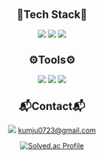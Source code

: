 <div align="center">


## 🎇Tech Stack🎇

![](https://img.shields.io/badge/C-00599C?style=for-the-badge&logo=c&logoColor=white) ![](https://img.shields.io/badge/C%2B%2B-00599C?style=for-the-badge&logo=c%2B%2B&logoColor=white) ![](https://img.shields.io/badge/Lua-2C2D72?style=for-the-badge&logo=lua&logoColor=white)


## ⚙️Tools⚙️

![](https://img.shields.io/badge/Visual_Studio-5C2D91?style=for-the-badge&logo=visual%20studio&logoColor=white) ![](https://img.shields.io/badge/Notepad++-90E59A.svg?style=for-the-badge&logo=notepad%2B%2B&logoColor=black) ![](https://img.shields.io/badge/unrealengine-%23313131.svg?style=for-the-badge&logo=unrealengine&logoColor=white)


## 📬Contact📬

![](https://img.shields.io/badge/Gmail-D14836?style=for-the-badge&logo=gmail&logoColor=white)
kumju0723@gmail.com


[![Solved.ac Profile](http://mazassumnida.wtf/api/v2/generate_badge?boj=kumju0723)](https://solved.ac/kumju0723/)

</div>


